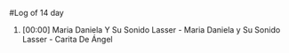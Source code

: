 #Log of 14 day

1. [00:00] Maria Daniela Y Su Sonido Lasser - Maria Daniela y Su Sonido Lasser - Carita De Ángel
